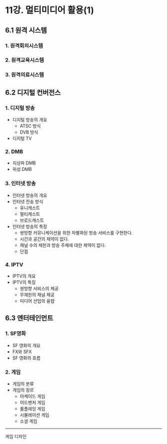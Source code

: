 # 11강. 멀티미디어 활용(1)

## 6.1 원격 시스템

### 1. 원격회의시스템

### 2. 원격교육시스템

### 3. 원격의료시스템

## 6.2 디지털 컨버전스

### 1. 디지털 방송

* 디지털 방송의 개요
  * ATSC 방식
  * DVB 방식
* 디지털 TV

### 2. DMB

* 지상파 DMB
* 위성 DMB

### 3. 인터넷 방송

* 인터넷 방송의 개요
* 인터넷 전송 방식
  * 유니캐스트
  * 멀티캐스트
  * 브로드캐스트
* 인터넷 방송의 특징
  * 쌍방향 커뮤니케이션을 위한 차별화된 방송 서비스를 구현한다.
  * 시간과 공간의 제약이 없다.
  * 채널 수의 제한과 방송 주체에 대한 제약이 없다.
  * 단점

### 4. IPTV

* IPTV의 개요
* IPTV의 특징
  * 쌍방향 서비스의 제공
  * 무제한의 채널 제공
  * 미디어 산업의 융햡

## 6.3 엔터테인먼트

### 1. SF영화
* SF 영화의 개요
* FX와 SFX
* SF 영화의 흐름

### 2. 게임
* 게임의 분류
* 게임의 장르
  * 아케이드 게임
  * 어드벤처 게임
  * 롤플레잉 게임
  * 시뮬레이션 게임
  * 소셜 게임

---

게임 디자인